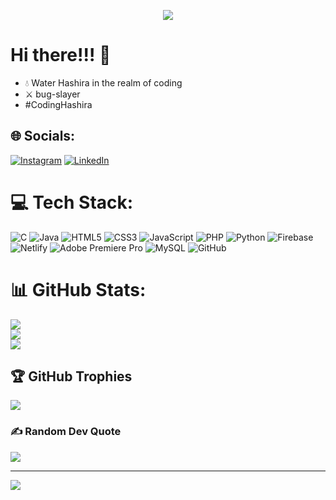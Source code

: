 <p align="center">
  <img src="https://github.com/shameer896/shameer896/assets/62144206/78ac1b00-b669-4aff-8807-04f21f7baab6">
</p>

Hi there!!! 👋
========================
*  💧 Water Hashira in the realm of coding
*  ⚔️ bug-slayer
*  #CodingHashira

## 🌐 Socials:
[![Instagram](https://img.shields.io/badge/Instagram-%23E4405F.svg?logo=Instagram&logoColor=white)](https://instagram.com/https://www.instagram.com/g.i.y.u_t.o.m.i.o.k.a_/) [![LinkedIn](https://img.shields.io/badge/LinkedIn-%230077B5.svg?logo=linkedin&logoColor=white)](https://linkedin.com/in/https://www.linkedin.com/in/shameerak896/) 

# 💻 Tech Stack:
![C](https://img.shields.io/badge/c-%2300599C.svg?style=flat&logo=c&logoColor=white) ![Java](https://img.shields.io/badge/java-%23ED8B00.svg?style=flat&logo=java&logoColor=white) ![HTML5](https://img.shields.io/badge/html5-%23E34F26.svg?style=flat&logo=html5&logoColor=white) ![CSS3](https://img.shields.io/badge/css3-%231572B6.svg?style=flat&logo=css3&logoColor=white) ![JavaScript](https://img.shields.io/badge/javascript-%23323330.svg?style=flat&logo=javascript&logoColor=%23F7DF1E) ![PHP](https://img.shields.io/badge/php-%23777BB4.svg?style=flat&logo=php&logoColor=white) ![Python](https://img.shields.io/badge/python-3670A0?style=flat&logo=python&logoColor=ffdd54) ![Firebase](https://img.shields.io/badge/firebase-%23039BE5.svg?style=flat&logo=firebase) ![Netlify](https://img.shields.io/badge/netlify-%23000000.svg?style=flat&logo=netlify&logoColor=#00C7B7) ![Adobe Premiere Pro](https://img.shields.io/badge/Adobe%20Premiere%20Pro-9999FF.svg?style=flat&logo=Adobe%20Premiere%20Pro&logoColor=white) ![MySQL](https://img.shields.io/badge/mysql-%2300f.svg?style=flat&logo=mysql&logoColor=white) ![GitHub](https://img.shields.io/badge/GitHub-%23121011.svg?style=flat&logo=github&logoColor=white)
# 📊 GitHub Stats:
![](https://github-readme-stats.vercel.app/api?username=shameer896&theme=tokyonight&hide_border=false&include_all_commits=true&count_private=true)<br/>
![](https://github-readme-streak-stats.herokuapp.com/?user=shameer896&theme=tokyonight&hide_border=false)<br/>
![](https://github-readme-stats.vercel.app/api/top-langs/?username=shameer896&theme=tokyonight&hide_border=false&include_all_commits=true&count_private=true&layout=compact)

## 🏆 GitHub Trophies
![](https://github-profile-trophy.vercel.app/?username=shameer896&theme=tokyonight&no-frame=false&no-bg=true&margin-w=4)

### ✍️ Random Dev Quote
![](https://quotes-github-readme.vercel.app/api?type=horizontal&theme=tokyonight)

---
[![](https://visitcount.itsvg.in/api?id=shameer896&icon=0&color=12)](https://visitcount.itsvg.in)

<!-- Proudly created with GPRM ( https://gprm.itsvg.in ) -->
